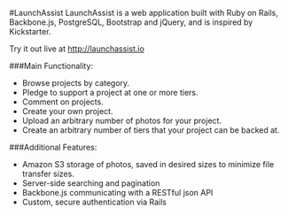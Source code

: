 #LaunchAssist
LaunchAssist is a web application built with Ruby on Rails, Backbone.js, PostgreSQL, Bootstrap and jQuery, and is inspired by Kickstarter.

Try it out live at http://launchassist.io

###Main Functionality:
* Browse projects by category.
* Pledge to support a project at one or more tiers.
* Comment on projects.
* Create your own project.
* Upload an arbitrary number of photos for your project.
* Create an arbitrary number of tiers that your project can be backed at.

###Additional Features:
* Amazon S3 storage of photos, saved in desired sizes to minimize file transfer sizes.
* Server-side searching and pagination
* Backbone.js communicating with a RESTful json API
* Custom, secure authentication via Rails
